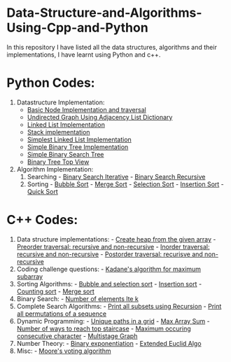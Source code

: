 # Data-Structure-and-Algorithms-Using-Cpp-and-Python
In this repository I have listed all the data structures, algorithms and their implementations, I have learnt using Python and c++.

# Python Codes:
  1. Datastructure Implementation:
     - [Basic Node Implementation and traversal](Python/simple_node_creation_traversal.py)
     - [Undirected Graph Using Adjacency List Dictionary](Python/graph_using_adjacency_list.py)
     - [Linked List Implementation](Python/linked_list.py)
     - [Stack implementation](Python/stack.py)
     - [Simplest Linked List Implementation](Python/linked_list.py)
     - [Simple Binary Tree Implementation](Python/binary_tree.py)
     - [Simple Binary Search Tree](Python/binary_search_tree.py)
     - [Binary Tree Top View](Python/top_view.py)
  2. Algorithm Implementation:
     1. Searching
	- [Binary Search Iterative](Python/binary_search_iterative.py)
	- [Binary Search Recursive](Python/binary_search_recursive.py)
     2. Sorting
	- [Bubble Sort](Python/bubble_sort.py)
	- [Merge Sort](Python/merge_sort.py)
	- [Selection Sort](Python/selection_sort.py)
	- [Insertion Sort](Python/insertion_sort.py)
	- [Quick Sort](Python/quick_sort.py)
	
# C++ Codes:
  1. Data structure implementations:
  	- [Create heap from the given array](Cpp/heapify.cpp)
	- [Preorder traversal: recursive and non-recursive](Cpp/preorder_traversal.cpp)
	- [Inorder traversal: recursive and non-recursive](Cpp/inorder_tree_traversal.cpp)
	- [Postorder traversal: recurisve and non-recursive](Cpp/postorder_traversal.cpp)
  2. Coding challenge questions:
  	- [Kadane's algorithm for maximum subarray](Cpp/kadane.cpp)
  3. Sorting Algorithms:
	- [Bubble and selection sort](Cpp/bubble_selection.cpp)
	- [Insertion sort](Cpp/insertion_sort.cpp)
	- [Counting sort](Cpp/counting_sort.cpp)
	- [Merge sort](Cpp/merge_sort.cpp)
  4. Binary Search:
  	- [Number of elements lte k](Cpp/elemLessThanK.cpp)
  5. Complete Search Algorithms:
  	- [Print all subsets using Recursion](Cpp/subsets_recursion.cpp)
	- [Print all permutations of a sequence](Cpp/permutations_recursion.cpp)
  6. Dynamic Programming:
  	- [Unique paths in a grid](Cpp/unique_paths.cpp)
	- [Max Array Sum](Cpp/max_array_sum.cpp)
	- [Number of ways to reach top staircase](Cpp/staicase.cpp)
	- [Maximum occuring consecutive character](Cpp/max_consecutive_char.cpp)
	- [Multistage Graph](Cpp/multistage_graph.cpp)
  7. Number Theory:
  	- [Binary exponentiation](Cpp/binary_exp.cpp)
	- [Extended Euclid Algo](Cpp/extended_euclid.cpp)
  8. Misc:
  	- [Moore's voting algorithm](Cpp/mooresVotingAlgo.cpp)
